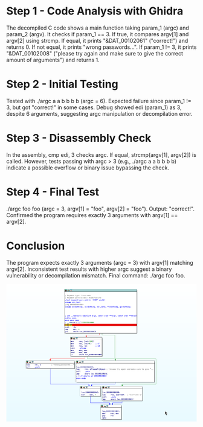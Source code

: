 # Step 1 - Code Analysis with Ghidra

The decompiled C code shows a main function taking param_1 (argc) and param_2 (argv). It checks if param_1 == 3. If true, it compares argv[1] and argv[2] using strcmp. If equal, it prints "&DAT_00102061" ("correct!") and returns 0. If not equal, it prints "wrong passwords...". If param_1 != 3, it prints "&DAT_00102008" ("please try again and make sure to give the correct amount of arguments") and returns 1.

# Step 2 - Initial Testing

Tested with ./argc a a b b b b (argc = 6). Expected failure since param_1 != 3, but got "correct!" in some cases. Debug showed edi (param_1) as 3, despite 6 arguments, suggesting argc manipulation or decompilation error.

# Step 3 - Disassembly Check

In the assembly, cmp edi, 3 checks argc. If equal, strcmp(argv[1], argv[2]) is called. However, tests passing with argc > 3 (e.g., ./argc a a b b b b) indicate a possible overflow or binary issue bypassing the check.

# Step 4 - Final Test

./argc foo foo (argc = 3, argv[1] = "foo", argv[2] = "foo"). Output: "correct!". Confirmed the program requires exactly 3 arguments with argv[1] == argv[2].

# Conclusion

The program expects exactly 3 arguments (argc = 3) with argv[1] matching argv[2]. Inconsistent test results with higher argc suggest a binary vulnerability or decompilation mismatch. Final command: ./argc foo foo.


![graph ida](graph_view_IDA.png)